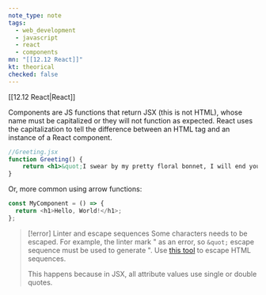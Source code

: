 ```yaml
---
note_type: note
tags:
  - web_development
  - javascript
  - react
  - components
mn: "[[12.12 React]]"
kt: theorical
checked: false
---
```

[[12.12 React|React]]

Components are JS functions that return JSX (this is not HTML), whose name must be capitalized or they will not function as expected. React uses the capitalization to tell the difference between an HTML tag and an instance of a React component. 

```jsx
//Greeting.jsx
function Greeting() {
    return <h1>&quot;I swear by my pretty floral bonnet, I will end you.&quot;</h1>;
}
```

Or, more common using arrow functions:

```js
const MyComponent = () => {
  return <h1>Hello, World!</h1>;
};
```

>[!error] Linter and escape sequences
>Some characters needs to be escaped. For example, the linter mark " as an error, so `&quot;` escape sequence must be used to generate ".  Use [this tool](https://www.lambdatest.com/free-online-tools/html-escape) to escape HTML sequences.
>
>This happens because in JSX, all attribute values use single or double quotes.

